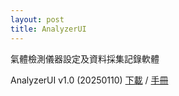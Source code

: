 ```yaml
---
layout: post
title: AnalyzerUI
---
```


氣體檢測儀器設定及資料採集記錄軟體

AnalyzerUI v1.0 (20250110) 
[下載](https://github.com/yazelin/yazelin.github.io/raw/refs/heads/master/Release/20250110/AnalyzerUI.exe) / 
[手冊](https://docs.google.com/presentation/d/1vMC8totW6PzqluOyhYm6pcSRuT_h-w-1fbskHXCPBik/edit?usp=sharing)